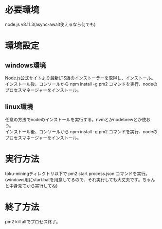 # 必要環境
node.js v8.11.3(async-await使えるなら何でも)

# 環境設定
## windows環境
[Node.js公式サイト](https://nodejs.org/ja/)より最新LTS版のインストーラーを取得し、インストール。  
インストール後、コンソールから npm install -g pm2 コマンドを実行、nodeのプロセスマネージャーをインストール。  
## linux環境
任意の方法でnodeのインストールを実行する。nvmとかnodebrewとか使おう。  
インストール後、コンソールから npm install -g pm2 コマンドを実行、nodeのプロセスマネージャーをインストール。  

# 実行方法
toku-miningディレクトリ以下で pm2 start process.json コマンドを実行。  
(windows用にstart.batを用意してるので、それ実行しても大丈夫です。ちゃんと中身見てから実行してね)

# 終了方法
pm2 kill allでプロセス終了。
